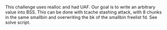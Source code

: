 This challenge uses realloc and had UAF. Our goal is to write an arbitrary value into BSS. This can be done with tcache stashing attack, with 8 chunks in the same smallbin and overwriting the bk of the smallbin freelist fd. See solve script.
